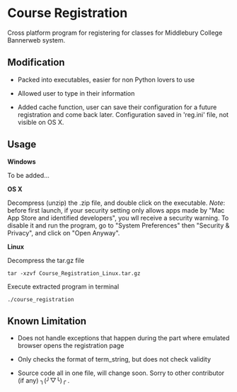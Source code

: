 Course Registration
===================

Cross platform program for registering for classes for Middlebury College Bannerweb system.


Modification
----
* Packed into executables, easier for non Python lovers to use

* Allowed user to type in their information

* Added cache function, user can save their configuration for a future registration and come back later. Configuration saved in 'reg.ini' file, not visible on OS X.

Usage
-----
__Windows__

To be added...

__OS X__

Decompress (unzip) the .zip file, and double click on the executable.
_Note_: before first launch, if your security setting only allows apps made by "Mac App Store and identified developers", you wll receive a security warning. To disable it and run the program, go to "System Preferences" then "Security & Privacy", and click on "Open Anyway".

__Linux__

Decompress the tar.gz file

    tar -xzvf Course_Registration_Linux.tar.gz

Execute extracted program in terminal

    ./course_registration



Known Limitation
----
* Does not handle exceptions that happen during the part where emulated browser opens the registration page

* Only checks the format of term_string, but does not check validity 

* Source code all in one file, will change soon. Sorry to other contributor (if any) ╮(╯▽╰)╭ .
